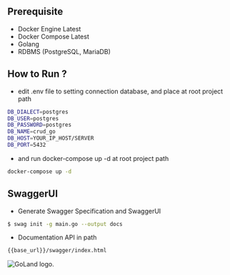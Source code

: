 ## Prerequisite
- Docker Engine Latest
- Docker Compose Latest 
- Golang
- RDBMS (PostgreSQL, MariaDB)

## How to Run ?
- edit .env file to setting connection database, and place at root project path
```sh
DB_DIALECT=postgres
DB_USER=postgres
DB_PASSWORD=postgres
DB_NAME=crud_go
DB_HOST=YOUR_IP_HOST/SERVER
DB_PORT=5432
```
- and run docker-compose up -d at root project path
```sh
docker-compose up -d
```
## SwaggerUI
- Generate Swagger Specification and SwaggerUI
```sh
$ swag init -g main.go --output docs
```
- Documentation API in path
```sh
{{base_url}}/swagger/index.html
```
<img src="https://resources.jetbrains.com/storage/products/company/brand/logos/GoLand.png" alt="GoLand logo.">
